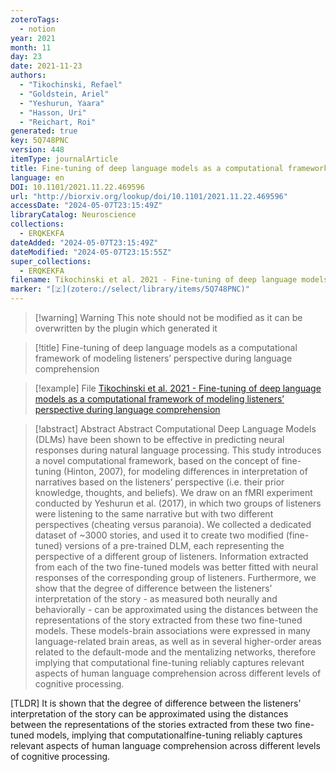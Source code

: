 ```yaml
---
zoteroTags:
  - notion
year: 2021
month: 11
day: 23
date: 2021-11-23
authors:
  - "Tikochinski, Refael"
  - "Goldstein, Ariel"
  - "Yeshurun, Yaara"
  - "Hasson, Uri"
  - "Reichart, Roi"
generated: true
key: 5Q748PNC
version: 448
itemType: journalArticle
title: Fine-tuning of deep language models as a computational framework of modeling listeners’ perspective during language comprehension
language: en
DOI: 10.1101/2021.11.22.469596
url: "http://biorxiv.org/lookup/doi/10.1101/2021.11.22.469596"
accessDate: "2024-05-07T23:15:49Z"
libraryCatalog: Neuroscience
collections:
  - ERQKEKFA
dateAdded: "2024-05-07T23:15:49Z"
dateModified: "2024-05-07T23:15:55Z"
super_collections:
  - ERQKEKFA
filename: Tikochinski et al. 2021 - Fine-tuning of deep language models as a computational framework of modeling listeners’ perspective during language comprehension
marker: "[🇿](zotero://select/library/items/5Q748PNC)"
---
```


>[!warning] Warning
> This note should not be modified as it can be overwritten by the plugin which generated it

> [!title] Fine-tuning of deep language models as a computational framework of modeling listeners’ perspective during language comprehension

> [!example] File
> [Tikochinski et al. 2021 - Fine-tuning of deep language models as a computational framework of modeling listeners’ perspective during language comprehension](Tikochinski%20et%20al.%202021%20-%20Fine-tuning%20of%20deep%20language%20models%20as%20a%20computational%20framework%20of%20modeling%20listeners’%20perspective%20during%20language%20comprehension.pdf)

> [!abstract] Abstract
> Abstract
>           Computational Deep Language Models (DLMs) have been shown to be effective in predicting neural responses during natural language processing. This study introduces a novel computational framework, based on the concept of fine-tuning (Hinton, 2007), for modeling differences in interpretation of narratives based on the listeners’ perspective (i.e. their prior knowledge, thoughts, and beliefs). We draw on an fMRI experiment conducted by Yeshurun et al. (2017), in which two groups of listeners were listening to the same narrative but with two different perspectives (cheating versus paranoia). We collected a dedicated dataset of ~3000 stories, and used it to create two modified (fine-tuned) versions of a pre-trained DLM, each representing the perspective of a different group of listeners. Information extracted from each of the two fine-tuned models was better fitted with neural responses of the corresponding group of listeners. Furthermore, we show that the degree of difference between the listeners’ interpretation of the story - as measured both neurally and behaviorally - can be approximated using the distances between the representations of the story extracted from these two fine-tuned models. These models-brain associations were expressed in many language-related brain areas, as well as in several higher-order areas related to the default-mode and the mentalizing networks, therefore implying that computational fine-tuning reliably captures relevant aspects of human language comprehension across different levels of cognitive processing.

[TLDR] It is shown that the degree of difference between the listeners’ interpretation of the story can be approximated using the distances between the representations of the stories extracted from these two fine-tuned models, implying that computationalfine-tuning reliably captures relevant aspects of human language comprehension across different levels of cognitive processing.

